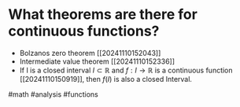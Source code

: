# What theorems are there for continuous functions? 
- Bolzanos zero theorem [[20241110152043]]
- Intermediate value theorem [[20241110152336]]
- If I is a closed interval $I \subset \mathbb{R}$ and $f: I \to \mathbb{R}$ is a continuous function [[20241110150919]], then $f(I)$ is also a closed Interval.

#math #analysis #functions